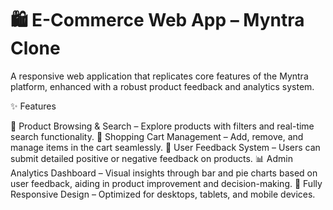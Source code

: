 # 🛍️ E-Commerce Web App – Myntra Clone

A responsive web application that replicates core features of the Myntra platform, enhanced with a robust product feedback and analytics system.

✨ Features

🛒 Product Browsing & Search – Explore products with filters and real-time search functionality.
🧺 Shopping Cart Management – Add, remove, and manage items in the cart seamlessly.
💬 User Feedback System – Users can submit detailed positive or negative feedback on products.
📊 Admin Analytics Dashboard – Visual insights through bar and pie charts based on user feedback, aiding in product improvement and decision-making.
📱 Fully Responsive Design – Optimized for desktops, tablets, and mobile devices.
